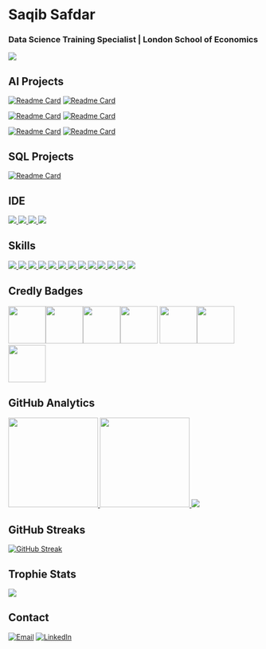 # Saqib Safdar
### Data Science Training Specialist | London School of Economics
<!---
### Hi there 👋 Welcome to my GitHub profile! 

I'm a Data Science Training Specialist at the London School of Economics and Political Science (LSE). I specialise in tools such as Python, Tableau, and R.

- 🔭 I’m currently working on developing a Tableau Dashboard for the Digital Skills Lab at LSE.
- 🌱 I’m studying for a Professional Certificate in Machine Learning and Artificial Intelligence at Imperial College Business School
- 📫 How to reach me: [You can find me on Linkedin](https://www.linkedin.com/in/saqib-safdar/) or email me at s.safdar@lse.ac.uk.
- 😄 Pronouns: He/Him.
- ⚡ Fun fact: I enjoy road cycling. You can find me on Strava [here](https://www.strava.com/athletes/9438505). 
-  I sometimes blog and podcast at [www.saqibsafdar.com](https://www.saqibsafdar.com/).-->


[![](https://github-profile-summary-cards.vercel.app/api/cards/profile-details?username=saqibsafdar11&theme=dark)](https://github.com/saqibsafdar11)

## AI Projects
[![Readme Card](https://github-readme-stats.vercel.app/api/pin/?username=saqibsafdar11&theme=dark&hide_border=true&repo=Evaluating-university-admissions-data-to-predict-the-chances-of-admission)](https://github.com/saqibsafdar11/Evaluating-university-admissions-data-to-predict-the-chances-of-admission) [![Readme Card](https://github-readme-stats.vercel.app/api/pin/?username=saqibsafdar11&theme=dark&hide_border=true&repo=Dog-Image-Classification-Using-Deep-Learning-and-Tensorflow)]([https://github.com/saqibsafdar11/Dog-Image-Classification-Using-Deep-Learning-and-Tensorflow)

 [![Readme Card](https://github-readme-stats.vercel.app/api/pin/?username=saqibsafdar11&theme=dark&hide_border=true&repo=Predicting-Listing-Gains-in-the-Indian-IPO-Market)]([https://github.com/saqibsafdar11/Predicting-Listing-Gains-in-the-Indian-IPO-Market) [![Readme Card](https://github-readme-stats.vercel.app/api/pin/?username=saqibsafdar11&theme=dark&hide_border=true&repo=Predicting-Heart-Disease---ML-Project)]([https://github.com/saqibsafdar11/Predicting-Heart-Disease---ML-Project)

 [![Readme Card](https://github-readme-stats.vercel.app/api/pin/?username=saqibsafdar11&theme=dark&hide_border=true&repo=Building-a-Spam-Filter-with-Naive-Bayes)]([https://github.com/saqibsafdar11/Building-a-Spam-Filter-with-Naive-Bayes) [![Readme Card](https://github-readme-stats.vercel.app/api/pin/?username=saqibsafdar11&theme=dark&hide_border=true&repo=Predicting-Employee-Productivity-Using-Tree-Models)]([https://github.com/saqibsafdar11/Predicting-Employee-Productivity-Using-Tree-Models)

## SQL Projects
[![Readme Card](https://github-readme-stats.vercel.app/api/pin/?username=saqibsafdar11&theme=dark&hide_border=true&repo=ksproject)](https://github.com/saqibsafdar11/ksproject)



## IDE
[![](https://img.shields.io/badge/Python-FFD43B?style=for-the-badge&logo=python&logoColor=blue)  ![](	https://img.shields.io/badge/Colab-F9AB00?style=for-the-badge&logo=googlecolab&color=525252) ![](https://img.shields.io/badge/PyCharm-000000.svg?&style=for-the-badge&logo=PyCharm&logoColor=white) ![](https://img.shields.io/badge/VSCode-0078D4?style=for-the-badge&logo=visual%20studio%20code&logoColor=white)](https://github.com/saqibsafdar11)

## Skills
[![](https://img.shields.io/badge/Numpy-777BB4?style=for-the-badge&logo=numpy&logoColor=white) ![](https://img.shields.io/badge/Pandas-2C2D72?style=for-the-badge&logo=pandas&logoColor=white) ![](https://img.shields.io/badge/Python-FFD43B?style=for-the-badge&logo=python&logoColor=blue) ![](https://img.shields.io/badge/scikit_learn-F7931E?style=for-the-badge&logo=scikit-learn&logoColor=white) ![](https://img.shields.io/badge/SciPy-654FF0?style=for-the-badge&logo=SciPy&logoColor=white)  ![](https://img.shields.io/badge/Jupyter-F37626.svg?&style=for-the-badge&logo=Jupyter&logoColor=white) ![](https://img.shields.io/badge/Markdown-000000?style=for-the-badge&logo=markdown&logoColor=white) ![](https://img.shields.io/badge/Keras-FF0000?style=for-the-badge&logo=keras&logoColor=white) ![](https://img.shields.io/badge/PyTorch-EE4C2C?style=for-the-badge&logo=pytorch&logoColor=white) ![](https://img.shields.io/badge/Plotly-239120?style=for-the-badge&logo=plotly&logoColor=white) ![](	https://img.shields.io/badge/Astro-0C1222?style=for-the-badge&logo=astro&logoColor=FDFDFE) ![](https://img.shields.io/badge/HTML5-E34F26?style=for-the-badge&logo=html5&logoColor=white) ![](https://img.shields.io/badge/CSS3-1572B6?style=for-the-badge&logo=css3&logoColor=white)](https://github.com/saqibsafdar11)

## Credly Badges
[<img src='https://images.credly.com/size/680x680/images/431325c2-f6e1-4ca8-84a6-01dfe87cfc53/image.png' width="75" height="75"/>](https://www.credly.com/badges/7c6e3c51-c35a-426d-9955-be6318bd1743/linked_in_profile)[<img src='https://bcert.me/bc/html/img/badges/generated/badge-7227.png' width="75" height="75"/>](https://bcert.me/sodpzvsjh)[<img src='https://images.credly.com/size/680x680/images/9d2bcbe6-519f-4ed0-ad34-aca077421568/MOS_Excel.png' width="75" height="75"/>](https://www.credly.com/badges/7cb763f0-b1ab-48d5-9cd7-865eabe966ff?source=linked_in_profile)[<img src='https://images.credly.com/size/680x680/images/7a1fa340-f261-4e69-b41b-b27ffaece00f/MOS_Excel_Expert6.png' width="75" height="75"/>](https://www.credly.com/badges/ed45a0ba-2531-4fda-ade2-7441e3f8c179?source=linked_in_profile) [<img src='https://images.credly.com/size/680x680/images/ebfba101-5b78-49b6-903a-ac9ad518fe8a/MTA-Introduction_to_Programming_Using_Python-600x600.png' width="75" height="75"/>](https://www.credly.com/badges/0aa7179e-00a4-4650-8076-f552fdc92936?source=linked_in_profile)[<img src='https://media.eu.badgr.com/uploads/badges/ee23f59ce94df157a2cd760b4d80c9a9.png' width="75" height="75"/>](https://eu.badgr.com/public/assertions/u-kzS7ejQdCkScVpZkwQVg)[<img src='https://images.credly.com/size/680x680/images/54f7ea40-48bc-4217-b398-b81bae6de175/MCE.png' width="75" height="75"/>](https://www.credly.com/badges/165f2e9d-7825-4e3b-9dd2-355368e0937c/public_url)


## GitHub Analytics
[<img height="180em" src="https://github-readme-stats-eight-theta.vercel.app/api?username=saqibsafdar11&show_icons=true&theme=dark&hide_border=true&include_all_commits=true&count_private=true"/> <img height="180em" src="https://github-readme-stats.vercel.app/api/top-langs/?username=saqibsafdar11&layout=compact&theme=dark&hide_border=true"/> ![](http://github-profile-summary-cards.vercel.app/api/cards/productive-time?username=saqibsafdar11&show_icons=true&theme=dark&utcOffset=8)](https://github.com/saqibsafdar11)

## GitHub Streaks
[![GitHub Streak](https://github-readme-streak-stats.herokuapp.com?user=saqibsafdar11&theme=dark&hide_border=true)](https://git.io/streak-stats)

## Trophie Stats
![](https://github-profile-trophy.vercel.app/?username=saqibsafdar11&theme=dark)

## Contact
[![Email](https://img.shields.io/badge/Gmail-D14836?style=for-the-badge&logo=gmail&logoColor=white)](mailto:saqib.safdar@gmail.com) [![LinkedIn](https://img.shields.io/badge/LinkedIn-0077B5?style=for-the-badge&logo=linkedin&logoColor=white)](https://www.linkedin.com/in/saqib-safdar) 

<!---![Instagram](https://img.shields.io/badge/Instagram-E4405F?style=for-the-badge&logo=instagram&logoColor=white) ![Twitter](https://img.shields.io/badge/Twitter-1DA1F2?style=for-the-badge&logo=twitter&logoColor=white)>
-----









